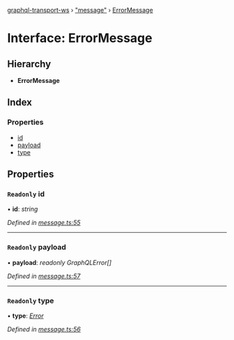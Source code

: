 [graphql-transport-ws](../README.md) › ["message"](../modules/_message_.md) › [ErrorMessage](_message_.errormessage.md)

# Interface: ErrorMessage

## Hierarchy

* **ErrorMessage**

## Index

### Properties

* [id](_message_.errormessage.md#readonly-id)
* [payload](_message_.errormessage.md#readonly-payload)
* [type](_message_.errormessage.md#readonly-type)

## Properties

### `Readonly` id

• **id**: *string*

*Defined in [message.ts:55](https://github.com/enisdenjo/graphql-transport-ws/blob/5b3d253/src/message.ts#L55)*

___

### `Readonly` payload

• **payload**: *readonly GraphQLError[]*

*Defined in [message.ts:57](https://github.com/enisdenjo/graphql-transport-ws/blob/5b3d253/src/message.ts#L57)*

___

### `Readonly` type

• **type**: *[Error](../enums/_message_.messagetype.md#error)*

*Defined in [message.ts:56](https://github.com/enisdenjo/graphql-transport-ws/blob/5b3d253/src/message.ts#L56)*

